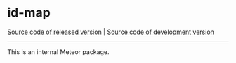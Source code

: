 # id-map
[Source code of released version](https://github.com/meteor/meteor/tree/master/packages/id-map) | [Source code of development version](https://github.com/meteor/meteor/tree/devel/packages/id-map)
***

This is an internal Meteor package.